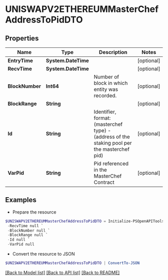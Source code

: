 # UNISWAPV2ETHEREUMMasterChefAddressToPidDTO
## Properties

Name | Type | Description | Notes
------------ | ------------- | ------------- | -------------
**EntryTime** | **System.DateTime** |  | [optional] 
**RecvTime** | **System.DateTime** |  | [optional] 
**BlockNumber** | **Int64** | Number of block in which entity was recorded. | [optional] 
**BlockRange** | **String** |  | [optional] 
**Id** | **String** | Identifier, format: (masterchef type) - (address of the staking pool per the masterchef pid) | [optional] 
**VarPid** | **String** | Pid referenced in the MasterChef Contract | [optional] 

## Examples

- Prepare the resource
```powershell
$UNISWAPV2ETHEREUMMasterChefAddressToPidDTO = Initialize-PSOpenAPIToolsUNISWAPV2ETHEREUMMasterChefAddressToPidDTO  -EntryTime null `
 -RecvTime null `
 -BlockNumber null `
 -BlockRange null `
 -Id null `
 -VarPid null
```

- Convert the resource to JSON
```powershell
$UNISWAPV2ETHEREUMMasterChefAddressToPidDTO | ConvertTo-JSON
```

[[Back to Model list]](../README.md#documentation-for-models) [[Back to API list]](../README.md#documentation-for-api-endpoints) [[Back to README]](../README.md)

